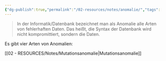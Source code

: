 ```yaml
---
{"dg-publish":true,"permalink":"/02-resources/notes/anomalie/","tags":["datenbank","informatik"],"noteIcon":"","updated":"2025-07-12T13:31:41.284+02:00"}
---
```


>In der Informatik/Datenbank bezeichnet man als Anomalie alle Arten von fehlerhaften Daten.
>Das heißt, die Syntax der Datenbank wird nicht kompromittiert, sondern die Daten.

Es gibt vier Arten von Anomalien:

[[02 - RESOURCES/Notes/Mutationsanomalie\|Mutationsanomalie]]
